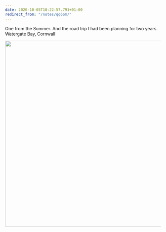 ```yaml
---
date: 2020-10-05T10:22:57.791+01:00
redirect_from: "/notes/qq6om/"
---
```

<div class="photo">
<p class="p-content">One from the Summer. And the road trip I had been planning for two years. Watergate Bay, Cornwall</p>

<img src="https://darylshaw.co.uk/assets/uploads/photos/2020/xpm2a.jpg" width="600" height="747" alt="" style="height: auto;" class="sunlit_image u-photo" />
</div>
